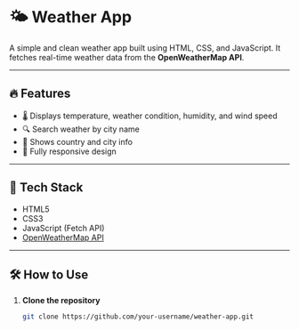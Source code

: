 # 🌤️ Weather App

A simple and clean weather app built using HTML, CSS, and JavaScript. It fetches real-time weather data from the **OpenWeatherMap API**.

---

## 🔥 Features

- 🌡️ Displays temperature, weather condition, humidity, and wind speed
- 🔍 Search weather by city name
- 🧭 Shows country and city info
- 📱 Fully responsive design

---

## 🚀 Tech Stack

- HTML5
- CSS3
- JavaScript (Fetch API)
- [OpenWeatherMap API](https://openweathermap.org/api)

---

## 🛠️ How to Use

1. **Clone the repository**
   ```bash
   git clone https://github.com/your-username/weather-app.git
